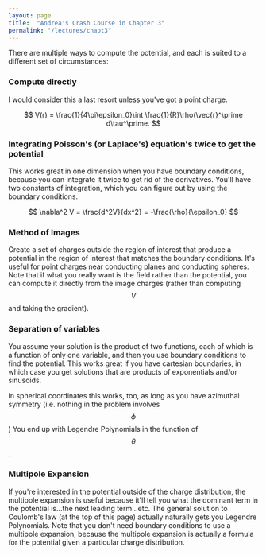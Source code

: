 ```yaml
---
layout: page
title:  "Andrea's Crash Course in Chapter 3"
permalink: "/lectures/chapt3"
---
```


There are multiple ways to compute the potential, and each is suited to a different set of circumstances:

### Compute directly
I would consider this a last resort unless you've got a point charge.

$$
V(r) = \frac{1}{4\pi\epsilon_0}\int \frac{1}{R}\rho(\vec{r}^\prime d\tau^\prime.
$$

### Integrating Poisson's (or Laplace's) equation's twice to get the potential
This works great in one dimension when you have boundary conditions, 
because you can integrate it twice to get rid of the derivatives.  You'll
have two constants of integration, which you can figure out by using the 
boundary conditions. 

$$
\nabla^2 V = \frac{d^2V}{dx^2} = -\frac{\rho}{\epsilon_0}
$$

### Method of Images
Create a set of charges outside the region of interest that produce 
a potential in the region of interest that matches the boundary conditions.
It's useful for point charges near conducting planes and conducting spheres. 
Note that if what you really want is the field rather than the potential, you
can compute it directly from the image charges (rather than computing $$V$$
and taking the gradient).

### Separation of variables
You assume your solution is the product of two functions, each of which
is a function of only one variable, and then you use boundary conditions
to find the potential.
This works great if you have cartesian boundaries, in which case you 
get solutions that are products of exponentials and/or sinusoids.

In spherical coordinates this works, too, as long as you have azimuthal
symmetry (i.e. nothing in the problem involves $$\phi$$) You end up with Legendre Polynomials in the function of $$\theta$$. 

### Multipole Expansion
If you're interested in the potential outside of the charge distribution,
the multipole expansion is useful because it'll tell you what the 
dominant term in the potential is...the next leading term...etc.
The general solution to Coulomb's law (at the top of this page) actually
naturally gets you Legendre Polynomials.  Note that you don't need boundary
conditions to use a multipole expansion, because the multipole expansion
is actually a formula for the potential given a particular charge distribution.
